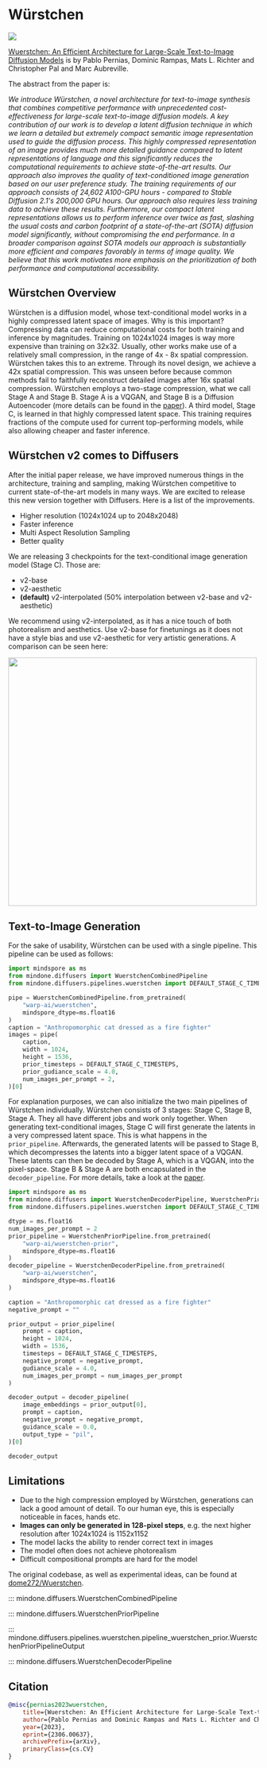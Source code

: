 <!--Copyright 2024 The HuggingFace Team. All rights reserved.

Licensed under the Apache License, Version 2.0 (the "License"); you may not use this file except in compliance with
the License. You may obtain a copy of the License at

http://www.apache.org/licenses/LICENSE-2.0

Unless required by applicable law or agreed to in writing, software distributed under the License is distributed on
an "AS IS" BASIS, WITHOUT WARRANTIES OR CONDITIONS OF ANY KIND, either express or implied. See the License for the
specific language governing permissions and limitations under the License.
-->

# Würstchen

<img src="https://github.com/dome272/Wuerstchen/assets/61938694/0617c863-165a-43ee-9303-2a17299a0cf9">

[Wuerstchen: An Efficient Architecture for Large-Scale Text-to-Image Diffusion Models](https://huggingface.co/papers/2306.00637) is by Pablo Pernias, Dominic Rampas, Mats L. Richter and Christopher Pal and Marc Aubreville.

The abstract from the paper is:

*We introduce Würstchen, a novel architecture for text-to-image synthesis that combines competitive performance with unprecedented cost-effectiveness for large-scale text-to-image diffusion models. A key contribution of our work is to develop a latent diffusion technique in which we learn a detailed but extremely compact semantic image representation used to guide the diffusion process. This highly compressed representation of an image provides much more detailed guidance compared to latent representations of language and this significantly reduces the computational requirements to achieve state-of-the-art results. Our approach also improves the quality of text-conditioned image generation based on our user preference study. The training requirements of our approach consists of 24,602 A100-GPU hours - compared to Stable Diffusion 2.1's 200,000 GPU hours. Our approach also requires less training data to achieve these results. Furthermore, our compact latent representations allows us to perform inference over twice as fast, slashing the usual costs and carbon footprint of a state-of-the-art (SOTA) diffusion model significantly, without compromising the end performance. In a broader comparison against SOTA models our approach is substantially more efficient and compares favorably in terms of image quality. We believe that this work motivates more emphasis on the prioritization of both performance and computational accessibility.*

## Würstchen Overview
Würstchen is a diffusion model, whose text-conditional model works in a highly compressed latent space of images. Why is this important? Compressing data can reduce computational costs for both training and inference by magnitudes. Training on 1024x1024 images is way more expensive than training on 32x32. Usually, other works make use of a relatively small compression, in the range of 4x - 8x spatial compression. Würstchen takes this to an extreme. Through its novel design, we achieve a 42x spatial compression. This was unseen before because common methods fail to faithfully reconstruct detailed images after 16x spatial compression. Würstchen employs a two-stage compression, what we call Stage A and Stage B. Stage A is a VQGAN, and Stage B is a Diffusion Autoencoder (more details can be found in the [paper](https://huggingface.co/papers/2306.00637)). A third model, Stage C, is learned in that highly compressed latent space. This training requires fractions of the compute used for current top-performing models, while also allowing cheaper and faster inference.

## Würstchen v2 comes to Diffusers

After the initial paper release, we have improved numerous things in the architecture, training and sampling, making Würstchen competitive to current state-of-the-art models in many ways. We are excited to release this new version together with Diffusers. Here is a list of the improvements.

- Higher resolution (1024x1024 up to 2048x2048)
- Faster inference
- Multi Aspect Resolution Sampling
- Better quality


We are releasing 3 checkpoints for the text-conditional image generation model (Stage C). Those are:

- v2-base
- v2-aesthetic
- **(default)** v2-interpolated (50% interpolation between v2-base and v2-aesthetic)

We recommend using v2-interpolated, as it has a nice touch of both photorealism and aesthetics. Use v2-base for finetunings as it does not have a style bias and use v2-aesthetic for very artistic generations.
A comparison can be seen here:

<img src="https://github.com/dome272/Wuerstchen/assets/61938694/2914830f-cbd3-461c-be64-d50734f4b49d" width=500>

## Text-to-Image Generation

For the sake of usability, Würstchen can be used with a single pipeline. This pipeline can be used as follows:

```python
import mindspore as ms
from mindone.diffusers import WuerstchenCombinedPipeline
from mindone.diffusers.pipelines.wuerstchen import DEFAULT_STAGE_C_TIMESTEPS

pipe = WuerstchenCombinedPipeline.from_pretrained(
    "warp-ai/wuerstchen",
    mindspore_dtype=ms.float16
)
caption = "Anthropomorphic cat dressed as a fire fighter"
images = pipe(
    caption,
    width = 1024,
    height = 1536,
    prior_timesteps = DEFAULT_STAGE_C_TIMESTEPS,
    prior_gudiance_scale = 4.0,
    num_images_per_prompt = 2,
)[0]
```

For explanation purposes, we can also initialize the two main pipelines of Würstchen individually. Würstchen consists of 3 stages: Stage C, Stage B, Stage A. They all have different jobs and work only together. When generating text-conditional images, Stage C will first generate the latents in a very compressed latent space. This is what happens in the `prior_pipeline`. Afterwards, the generated latents will be passed to Stage B, which decompresses the latents into a bigger latent space of a VQGAN. These latents can then be decoded by Stage A, which is a VQGAN, into the pixel-space. Stage B & Stage A are both encapsulated in the `decoder_pipeline`. For more details, take a look at the [paper](https://arxiv.org/abs/2306.00637).

```python
import mindspore as ms
from mindone.diffusers import WuerstchenDecoderPipeline, WuerstchenPriorPipeline
from mindone.diffusers.pipelines.wuerstchen import DEFAULT_STAGE_C_TIMESTEPS

dtype = ms.float16
num_images_per_prompt = 2
prior_pipeline = WuerstchenPriorPipeline.from_pretrained(
    "warp-ai/wuerstchen-prior",
    mindspore_dtype=ms.float16
)
decoder_pipeline = WuerstchenDecoderPipeline.from_pretrained(
    "warp-ai/wuerstchen",
    mindspore_dtype=ms.float16
)

caption = "Anthropomorphic cat dressed as a fire fighter"
negative_prompt = ""

prior_output = prior_pipeline(
    prompt = caption,
    height = 1024,
    width = 1536,
    timesteps = DEFAULT_STAGE_C_TIMESTEPS,
    negative_prompt = negative_prompt,
    gudiance_scale = 4.0,
    num_images_per_prompt = num_images_per_prompt
)

decoder_output = decoder_pipeline(
    image_embeddings = prior_output[0],
    prompt = caption,
    negative_prompt = negative_prompt,
    guidance_scale = 0.0,
    output_type = "pil",
)[0]

decoder_output
```

## Limitations

- Due to the high compression employed by Würstchen, generations can lack a good amount
of detail. To our human eye, this is especially noticeable in faces, hands etc.
- **Images can only be generated in 128-pixel steps**, e.g. the next higher resolution
after 1024x1024 is 1152x1152
- The model lacks the ability to render correct text in images
- The model often does not achieve photorealism
- Difficult compositional prompts are hard for the model

The original codebase, as well as experimental ideas, can be found at [dome272/Wuerstchen](https://github.com/dome272/Wuerstchen).


::: mindone.diffusers.WuerstchenCombinedPipeline

::: mindone.diffusers.WuerstchenPriorPipeline

::: mindone.diffusers.pipelines.wuerstchen.pipeline_wuerstchen_prior.WuerstchenPriorPipelineOutput

::: mindone.diffusers.WuerstchenDecoderPipeline

## Citation

```bibtex
@misc{pernias2023wuerstchen,
	title={Wuerstchen: An Efficient Architecture for Large-Scale Text-to-Image Diffusion Models},
	author={Pablo Pernias and Dominic Rampas and Mats L. Richter and Christopher J. Pal and Marc Aubreville},
	year={2023},
	eprint={2306.00637},
	archivePrefix={arXiv},
	primaryClass={cs.CV}
}
```
